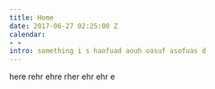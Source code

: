 ```yaml
---
title: Home
date: 2017-06-27 02:25:00 Z
calendar:
- - 
intro: something i s haofuad aouh oasuf asofuas d
---
```


here rehr ehre rher ehr ehr e